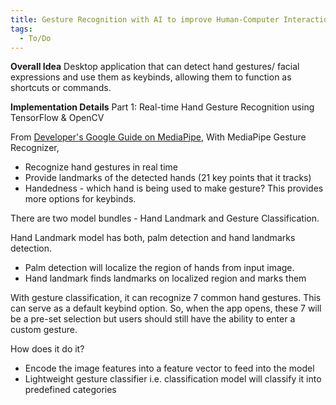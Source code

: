 ```yaml
---
title: Gesture Recognition with AI to improve Human-Computer Interactions
tags:
  - To/Do
---
```

**Overall Idea**
Desktop application that can detect hand gestures/ facial expressions and use them as keybinds, allowing them to function as shortcuts or commands. 

**Implementation Details**
Part 1: Real-time Hand Gesture Recognition using TensorFlow & OpenCV

From [Developer's Google Guide on MediaPipe](https://developers.google.com/mediapipe/solutions/vision/gesture_recognizer),
With MediaPipe Gesture Recognizer,
- Recognize hand gestures in real time
- Provide landmarks of the detected hands (21 key points that it tracks)
- Handedness - which hand is being used to make gesture? This provides more options for keybinds.

There are two model bundles - Hand Landmark and Gesture Classification.

 Hand Landmark model has both, palm detection and hand landmarks detection. 
 - Palm detection will localize the region of hands from input image.
 - Hand landmark finds landmarks on localized region and marks them

With gesture classification, it can recognize 7 common hand gestures. This can serve as a default keybind option. So, when the app opens, these 7 will be a pre-set selection but users should still have the ability to enter a custom gesture. 

How does it do it?
- Encode the image features into a feature vector to feed into the model
- Lightweight gesture classifier i.e. classification model will classify it into predefined categories
